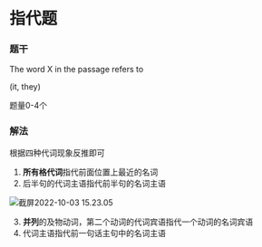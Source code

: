 # 指代题

### 题干

The word X in the passage refers to

(it, they)



题量0-4个



### 解法

根据四种代词现象反推即可

1. **所有格代词**指代前面位置上最近的名词
2. 后半句的代词主语指代前半句的名词主语



![截屏2022-10-03 15.23.05](https://xingqiu-tuchuang-1256524210.cos.ap-shanghai.myqcloud.com/3978/%E6%88%AA%E5%B1%8F2022-10-03%2015.23.05.png)



3. **并列**的及物动词，第二个动词的代词宾语指代一个动词的名词宾语
4. 代词主语指代前一句话主句中的名词主语

